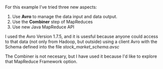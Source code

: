 For this example I've tried three new aspects:

1. Use **Avro** to manage the data input and data output.
2. Use the **Combiner** step of MapReduces
3. Use new Java MapReduce API

I used the Avro Version 1.7.5, and it is usesful because anyone could access to that data (not only from Hadoop, but outside) using a client Avro with the Schema defined into the file *stock_market_schema.avsc*

The Combiner is not necesary, but I have used it because I'd like to explore that MapReduce Framework option.



